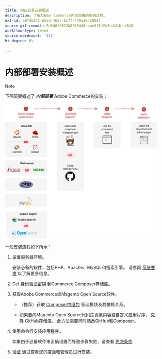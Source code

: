 ```yaml
---
title: 内部部署安装概述
description: 了解Adobe Commerce内部部署的安装过程。
exl-id: a9f5b241-d05d-462c-8c7f-479a264c988f
source-git-commit: 8d0d8f9822b88f2dd8cbae8f6d7e3cdb14cc4848
workflow-type: tm+mt
source-wordcount: '152'
ht-degree: 0%

---
```


# 内部部署安装概述

>[!NOTE]
>
>下图简要概述了 _**内部部署**_ Adobe Commerce的安装：

![安装工作原理](../assets/installation/install-diagram-24.svg)

一般安装流程如下所示：

1. 设置服务器环境。

   安装必备的软件，包括PHP、Apache、MySQL和搜索引擎。 请参阅 [系统要求](system-requirements.md) 以了解更多信息。

1. Get [身份验证密钥](prerequisites/authentication-keys.md) 到Commerce Composer存储库。

1. 获取Adobe Commerce或Magento Open Source软件。

   * （推荐）获取 [Composer中继包](composer.md) 管理模块及其依赖关系。

   * 如果要向Magento Open Source代码库贡献内容或自定义应用程序， [克隆](https://developer.adobe.com/commerce/contributor/guides/install/clone-repository/) GitHub存储库。 此方法需要同时熟悉GitHub和Composer。

1. 使用命令行安装应用程序。

   如果由于必备软件未正确设置而导致步骤失败，请查看 [先决条件](prerequisites/overview.md).

1. [验证](next-steps/verify.md) 通过查看您的店面和管理员进行安装。
